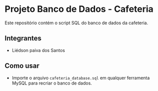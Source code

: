 # Projeto Banco de Dados - Cafeteria
Este repositório contém o script SQL do banco de dados da cafeteria.

## Integrantes
- Liédson paiva dos Santos

## Como usar
- Importe o arquivo `cafeteria_database.sql` em qualquer ferramenta MySQL para recriar o banco de dados.

